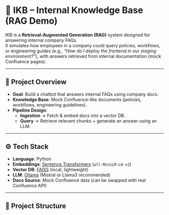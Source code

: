 # 🧠 IKB – Internal Knowledge Base (RAG Demo)

IKB is a **Retrieval-Augmented Generation (RAG)** system designed for answering internal company FAQs.  
It simulates how employees in a company could query policies, workflows, or engineering guides (e.g., *“How do I deploy the frontend in our staging environment?”*), with answers retrieved from internal documentation (mock Confluence pages).

---

## 🚀 Project Overview
- **Goal**: Build a chatbot that answers internal FAQs using company docs.  
- **Knowledge Base**: Mock Confluence-like documents (policies, workflows, engineering guidelines).  
- **Pipeline Design**:  
  - **Ingestion** → Fetch & embed docs into a vector DB.  
  - **Query** → Retrieve relevant chunks + generate an answer using an LLM.  

---

## ⚙️ Tech Stack
- **Language**: Python  
- **Embeddings**: [Sentence Transformers](https://www.sbert.net/) (`all-MiniLM-L6-v2`)  
- **Vector DB**: [FAISS](https://github.com/facebookresearch/faiss) (local, lightweight)  
- **LLM**: [Ollama](https://ollama.ai/) (Mistral or Llama3 recommended)  
- **Docs Source**: Mock Confluence data (can be swapped with real Confluence API)  

---

## 📂 Project Structure